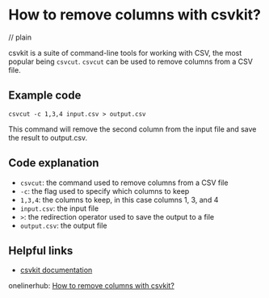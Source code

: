 # How to remove columns with csvkit?
// plain

csvkit is a suite of command-line tools for working with CSV, the most popular being `csvcut`. `csvcut` can be used to remove columns from a CSV file.

## Example code

```
csvcut -c 1,3,4 input.csv > output.csv
```

This command will remove the second column from the input file and save the result to output.csv.

## Code explanation

- `csvcut`: the command used to remove columns from a CSV file
- `-c`: the flag used to specify which columns to keep
- `1,3,4`: the columns to keep, in this case columns 1, 3, and 4
- `input.csv`: the input file
- `>`: the redirection operator used to save the output to a file
- `output.csv`: the output file

## Helpful links
- [csvkit documentation](https://csvkit.readthedocs.io/en/latest/)

onelinerhub: [How to remove columns with csvkit?](https://onelinerhub.com/csvkit/how-to-remove-columns-with-csvkit)